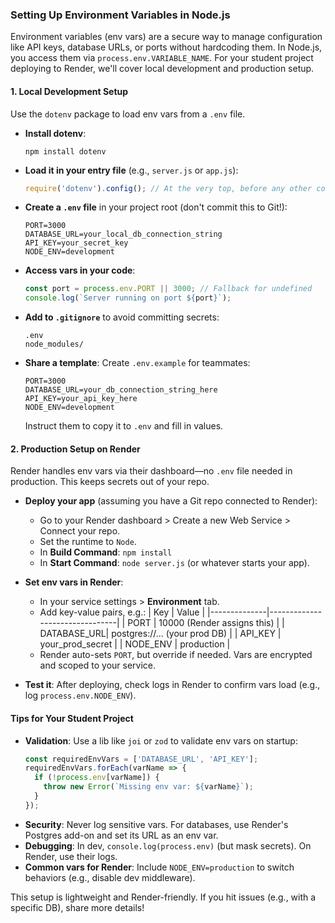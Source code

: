 ### Setting Up Environment Variables in Node.js

Environment variables (env vars) are a secure way to manage configuration like API keys, database URLs, or ports without hardcoding them. In Node.js, you access them via `process.env.VARIABLE_NAME`. For your student project deploying to Render, we'll cover local development and production setup.

#### 1. **Local Development Setup**
Use the `dotenv` package to load env vars from a `.env` file.

- **Install dotenv**:
  ```bash:disable-run
  npm install dotenv
  ```

- **Load it in your entry file** (e.g., `server.js` or `app.js`):
  ```javascript
  require('dotenv').config(); // At the very top, before any other code
  ```

- **Create a `.env` file** in your project root (don't commit this to Git!):
  ```
  PORT=3000
  DATABASE_URL=your_local_db_connection_string
  API_KEY=your_secret_key
  NODE_ENV=development
  ```

- **Access vars in your code**:
  ```javascript
  const port = process.env.PORT || 3000; // Fallback for undefined
  console.log(`Server running on port ${port}`);
  ```

- **Add to `.gitignore`** to avoid committing secrets:
  ```
  .env
  node_modules/
  ```

- **Share a template**: Create `.env.example` for teammates:
  ```
  PORT=3000
  DATABASE_URL=your_db_connection_string_here
  API_KEY=your_api_key_here
  NODE_ENV=development
  ```
  Instruct them to copy it to `.env` and fill in values.

#### 2. **Production Setup on Render**
Render handles env vars via their dashboard—no `.env` file needed in production. This keeps secrets out of your repo.

- **Deploy your app** (assuming you have a Git repo connected to Render):
  - Go to your Render dashboard > Create a new Web Service > Connect your repo.
  - Set the runtime to `Node`.
  - In **Build Command**: `npm install`
  - In **Start Command**: `node server.js` (or whatever starts your app).

- **Set env vars in Render**:
  - In your service settings > **Environment** tab.
  - Add key-value pairs, e.g.:
    | Key          | Value                          |
    |--------------|--------------------------------|
    | PORT        | 10000 (Render assigns this)   |
    | DATABASE_URL| postgres://... (your prod DB) |
    | API_KEY     | your_prod_secret              |
    | NODE_ENV    | production                    |
  - Render auto-sets `PORT`, but override if needed. Vars are encrypted and scoped to your service.

- **Test it**: After deploying, check logs in Render to confirm vars load (e.g., log `process.env.NODE_ENV`).

#### Tips for Your Student Project
- **Validation**: Use a lib like `joi` or `zod` to validate env vars on startup:
  ```javascript
  const requiredEnvVars = ['DATABASE_URL', 'API_KEY'];
  requiredEnvVars.forEach(varName => {
    if (!process.env[varName]) {
      throw new Error(`Missing env var: ${varName}`);
    }
  });
  ```
- **Security**: Never log sensitive vars. For databases, use Render's Postgres add-on and set its URL as an env var.
- **Debugging**: In dev, `console.log(process.env)` (but mask secrets). On Render, use their logs.
- **Common vars for Render**: Include `NODE_ENV=production` to switch behaviors (e.g., disable dev middleware).

This setup is lightweight and Render-friendly. If you hit issues (e.g., with a specific DB), share more details!
```